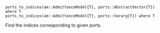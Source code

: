```
ports_to_indices(am::AdmittanceModel{T}, ports::AbstractVector{T}) where T
ports_to_indices(am::AdmittanceModel{T}, ports::Vararg{T}) where T
```

Find the indices corresponding to given ports.
